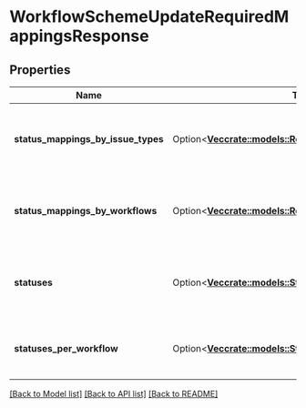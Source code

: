 # WorkflowSchemeUpdateRequiredMappingsResponse

## Properties

Name | Type | Description | Notes
------------ | ------------- | ------------- | -------------
**status_mappings_by_issue_types** | Option<[**Vec<crate::models::RequiredMappingByIssueType>**](RequiredMappingByIssueType.md)> | The list of required status mappings by issue type. | [optional]
**status_mappings_by_workflows** | Option<[**Vec<crate::models::RequiredMappingByWorkflows>**](RequiredMappingByWorkflows.md)> | The list of required status mappings by workflow. | [optional]
**statuses** | Option<[**Vec<crate::models::StatusMetadata>**](StatusMetadata.md)> | The details of the statuses in the associated workflows. | [optional]
**statuses_per_workflow** | Option<[**Vec<crate::models::StatusesPerWorkflow>**](StatusesPerWorkflow.md)> | The statuses associated with each workflow. | [optional]

[[Back to Model list]](../README.md#documentation-for-models) [[Back to API list]](../README.md#documentation-for-api-endpoints) [[Back to README]](../README.md)


